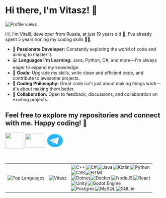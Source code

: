 # Hi there, I'm Vitasz! 👋
![Profile views](https://komarev.com/ghpvc/?username=Vitasz&style=flat-square)

Hi, I'm Vitalii, developer from Russia, at just 19 years old 👶, I’ve already spent 5 years honing my coding skills 🧑‍💻.
- 🚀 **Passionate Developer:** Constantly exploring the world of code and aiming to master it.
- 💻 **Languages I'm Learning:** Java, Python, C#, and more—I'm always eager to expand my knowledge.
- 🎯 **Goals:** Upgrade my skills, write clean and efficient code, and contribute to awesome projects.
- 🔧 **Coding Philosophy:** Great code isn’t just about making things work—it's about making them better.
- 🤝 **Collaboration:** Open to feedback, discussions, and collaboration on exciting projects.

## Feel free to explore my repositories and connect with me. Happy coding! 🎉
<div align="left" gap = 2px>
<a href="https://vk.com/vitaliibogomia" target="blank"><img align="center" src="https://raw.githubusercontent.com/rahuldkjain/github-profile-readme-generator/master/src/images/icons/Social/vk.svg" alt="" height="50" width="60" /></a>
<a href="https://discordapp.com/users/vitasz" target="blank"><img align="center" src="https://raw.githubusercontent.com/rahuldkjain/github-profile-readme-generator/master/src/images/icons/Social/discord.svg" alt="" height="44" width="60" /></a>
<a href="https://t.me/l_vitas_l" target="blank"><img align="center" src="https://raw.githubusercontent.com/AliSawari/github-profile-readme-generator/master/src/images/icons/Social/telegram.svg" alt="" height="50" width="60" /></a>
</div>
 <br/>
<br/>
 
 <table>
  <tr>
    <td>
      <img src="https://github-readme-stats.vercel.app/api/top-langs/?username=vitasz&layout=compact" alt="Top Languages" />
    </td>
    <td> 
      <img src="https://github-readme-stats.vercel.app/api?username=Vitasz&show_icons=true&theme=gotham" alt="Vitasz" />
    </td>
    <td>
      <div style="display: flex; flex-wrap: wrap; flex-direction: raw; gap: 2px;">
        <img src="https://img.shields.io/badge/C++-%2300599C.svg?logo=c%2B%2B&logoColor=white" alt="C++" />
        <img src="https://img.shields.io/badge/C%23-%23239120.svg?logo=cshrp&logoColor=white" alt="C#" />
        <img src="https://img.shields.io/badge/Java-%23ED8B00.svg?logo=openjdk&logoColor=white" alt="Java" />
        <img src="https://img.shields.io/badge/Kotlin-%237F52FF.svg?logo=kotlin&logoColor=white" alt="Kotlin" />
        <img src="https://img.shields.io/badge/Python-3776AB?logo=python&logoColor=fff" alt="Python" />
      </div>
      <div style="display: flex; flex-wrap: wrap; flex-direction: raw; gap: 2px;">
        <img src="https://img.shields.io/badge/CSS-1572B6?logo=css3&logoColor=fff" alt="CSS" />
        <img src="https://img.shields.io/badge/HTML-%23E34F26.svg?logo=html5&logoColor=white" alt="HTML" />
      </div>
      <div style="display: flex; flex-wrap: wrap; flex-direction: raw; gap: 2px;">
        <img src="https://img.shields.io/badge/.NET-512BD4?logo=dotnet&logoColor=fff" alt="Dotnet" />
        <img src="https://img.shields.io/badge/Docker-2496ED?logo=docker&logoColor=fff" alt="Docker" />
        <img src="https://img.shields.io/badge/Node.js-6DA55F?logo=node.js&logoColor=white" alt="NodeJS" />
        <img src="https://img.shields.io/badge/React-%2320232a.svg?logo=react&logoColor=%2361DAFB" alt="React" />
      </div>
      <div style="display: flex; flex-wrap: wrap; flex-direction: raw; gap: 2px;">
        <img src="https://img.shields.io/badge/Unity-%23000000.svg?logo=unity&logoColor=white" alt="Unity" />
        <img src="https://img.shields.io/badge/Godot-%23FFFFFF.svg?logo=godot-engine" alt="Godot Engine" />
      </div>
      <div style="display: flex; flex-wrap: wrap; flex-direction: raw; gap: 2px;">
        <img src="https://img.shields.io/badge/Postgres-%23316192.svg?logo=postgresql&logoColor=white" alt="Postgres" />
        <img src="https://img.shields.io/badge/MySQL-4479A1?logo=mysql&logoColor=fff" alt="MySQL" />
        <img src="https://img.shields.io/badge/SQLite-%2307405e.svg?logo=sqlite&logoColor=white" alt="SQLite" />
       </div>
    </td>
  </tr>
</table>


